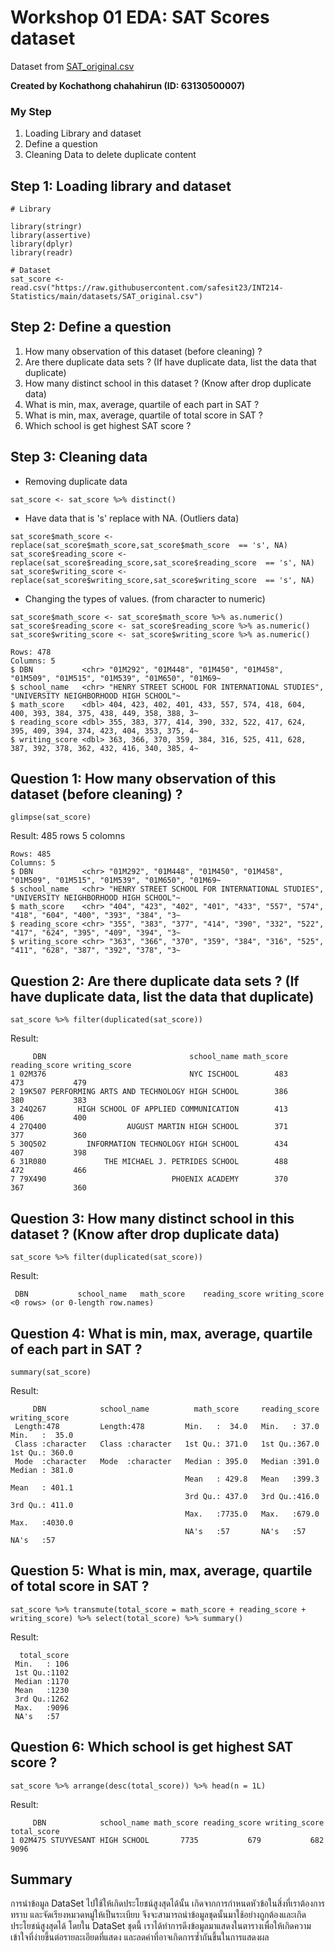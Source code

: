 # Workshop 01 EDA: SAT Scores dataset

Dataset from [SAT_original.csv](https://raw.githubusercontent.com/safesit23/INT214-Statistics/main/datasets/SAT_original.csv)

**Created by Kochathong chahahirun (ID: 63130500007)**

### My Step
1. Loading Library and dataset
2. Define a question
3. Cleaning Data to delete duplicate content 

## Step 1: Loading library and dataset

```
# Library

library(stringr)
library(assertive)
library(dplyr)
library(readr)

# Dataset
sat_score <- read.csv("https://raw.githubusercontent.com/safesit23/INT214-Statistics/main/datasets/SAT_original.csv")
```
##  Step 2: Define a question

1. How many observation of this dataset (before cleaning) ?
2. Are there duplicate data sets ? (If have duplicate data, list the data that duplicate)
3. How many distinct school in this dataset ? (Know after drop duplicate data)
4. What is min, max, average, quartile of each part in SAT ?
5. What is min, max, average, quartile of total score in SAT ?
6. Which school is get highest SAT score ?

## Step 3: Cleaning data

- Removing duplicate data

```
sat_score <- sat_score %>% distinct()
```
- Have data that is 's' replace with NA. (Outliers data)
```
sat_score$math_score <- replace(sat_score$math_score,sat_score$math_score  == 's', NA)
sat_score$reading_score <- replace(sat_score$reading_score,sat_score$reading_score  == 's', NA)
sat_score$writing_score <- replace(sat_score$writing_score,sat_score$writing_score  == 's', NA)
```
- Changing the types of values. (from character to numeric)
```
sat_score$math_score <- sat_score$math_score %>% as.numeric()
sat_score$reading_score <- sat_score$reading_score %>% as.numeric()
sat_score$writing_score <- sat_score$writing_score %>% as.numeric()
```
```
Rows: 478
Columns: 5
$ DBN           <chr> "01M292", "01M448", "01M450", "01M458", "01M509", "01M515", "01M539", "01M650", "01M69~
$ school_name   <chr> "HENRY STREET SCHOOL FOR INTERNATIONAL STUDIES", "UNIVERSITY NEIGHBORHOOD HIGH SCHOOL"~
$ math_score    <dbl> 404, 423, 402, 401, 433, 557, 574, 418, 604, 400, 393, 384, 375, 438, 449, 358, 388, 3~
$ reading_score <dbl> 355, 383, 377, 414, 390, 332, 522, 417, 624, 395, 409, 394, 374, 423, 404, 353, 375, 4~
$ writing_score <dbl> 363, 366, 370, 359, 384, 316, 525, 411, 628, 387, 392, 378, 362, 432, 416, 340, 385, 4~
```

## Question 1: How many observation of this dataset (before cleaning) ?
```
glimpse(sat_score)
```
Result: 485 rows 5 colomns

```
Rows: 485
Columns: 5
$ DBN           <chr> "01M292", "01M448", "01M450", "01M458", "01M509", "01M515", "01M539", "01M650", "01M69~
$ school_name   <chr> "HENRY STREET SCHOOL FOR INTERNATIONAL STUDIES", "UNIVERSITY NEIGHBORHOOD HIGH SCHOOL"~
$ math_score    <chr> "404", "423", "402", "401", "433", "557", "574", "418", "604", "400", "393", "384", "3~
$ reading_score <chr> "355", "383", "377", "414", "390", "332", "522", "417", "624", "395", "409", "394", "3~
$ writing_score <chr> "363", "366", "370", "359", "384", "316", "525", "411", "628", "387", "392", "378", "3~
```
## Question 2: Are there duplicate data sets ? (If have duplicate data, list the data that duplicate)
```
sat_score %>% filter(duplicated(sat_score))
```
Result:
```
     DBN                                school_name math_score reading_score writing_score
1 02M376                                NYC ISCHOOL        483           473           479
2 19K507 PERFORMING ARTS AND TECHNOLOGY HIGH SCHOOL        386           380           383
3 24Q267       HIGH SCHOOL OF APPLIED COMMUNICATION        413           406           400
4 27Q400                  AUGUST MARTIN HIGH SCHOOL        371           377           360
5 30Q502         INFORMATION TECHNOLOGY HIGH SCHOOL        434           407           398
6 31R080             THE MICHAEL J. PETRIDES SCHOOL        488           472           466
7 79X490                            PHOENIX ACADEMY        370           367           360
```
## Question 3: How many distinct school in this dataset ? (Know after drop duplicate data)
```
sat_score %>% filter(duplicated(sat_score))
```
Result:
```
 DBN           school_name   math_score    reading_score writing_score
<0 rows> (or 0-length row.names)
```
## Question 4: What is min, max, average, quartile of each part in SAT ?

```
summary(sat_score)
```
Result:
```
     DBN            school_name          math_score     reading_score   writing_score   
 Length:478         Length:478         Min.   :  34.0   Min.   : 37.0   Min.   :  35.0  
 Class :character   Class :character   1st Qu.: 371.0   1st Qu.:367.0   1st Qu.: 360.0  
 Mode  :character   Mode  :character   Median : 395.0   Median :391.0   Median : 381.0  
                                       Mean   : 429.8   Mean   :399.3   Mean   : 401.1  
                                       3rd Qu.: 437.0   3rd Qu.:416.0   3rd Qu.: 411.0  
                                       Max.   :7735.0   Max.   :679.0   Max.   :4030.0  
                                       NA's   :57       NA's   :57      NA's   :57     
```
## Question 5: What is min, max, average, quartile of total score in SAT ?

```
sat_score %>% transmute(total_score = math_score + reading_score + writing_score) %>% select(total_score) %>% summary()
```
Result:
```
  total_score  
 Min.   : 106  
 1st Qu.:1102  
 Median :1170  
 Mean   :1230  
 3rd Qu.:1262  
 Max.   :9096  
 NA's   :57  
```
## Question 6: Which school is get highest SAT score ?

```
sat_score %>% arrange(desc(total_score)) %>% head(n = 1L)
```
Result:
```
     DBN            school_name math_score reading_score writing_score total_score
1 02M475 STUYVESANT HIGH SCHOOL       7735           679           682        9096
```
## Summary
การนำข้อมูล DataSet ไปใช้ให้เกิดประโยชน์สูงสุดได้นั้น เกิดจากการกำหนดหัวข้อในสิ่งที่เราต้องการทราบ และจัดเรียงหมวดหมู่ให้เป็นระเบียบ จึงจะสามารถนำข้อมูลชุดนั้นมาใช้อย่างถูกต้องและเกิดประโยชน์สูงสุดได้
โดยใน DataSet ชุดนี้ เราได้ทำการดึงข้อมูลมาแสดงในตารางเพื่อให้เกิดความเข้าใจที่ง่ายขึ้นต่อรายละเอียดที่แสดง และลดค่าที่อาจเกิดการซ้ำกันขึ้นในการแสดงผล


